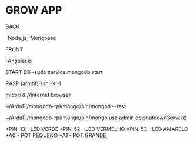 # GROW APP

BACK

-Node.js
-Mongoose

FRONT

-Angular.js


START DB
-sudo service mongodb start



RASP (armhf)
ssh -X <ip address of Rpi> -l <username on Rpi>

midori & //internet browser

~/ArduPi/mongodb-rpi/mongo/bin/mongod --rest

~/ArduPi/mongodb-rpi/mongo/bin/mongo
use admin
db.shutdownServer()


*PIN-13 - LED VERDE
*PIN-52 - LED VERMELHO
*PIN-53 - LED AMARELO
*A0     - POT PEQUENO
*A1     - POT GRANDE
